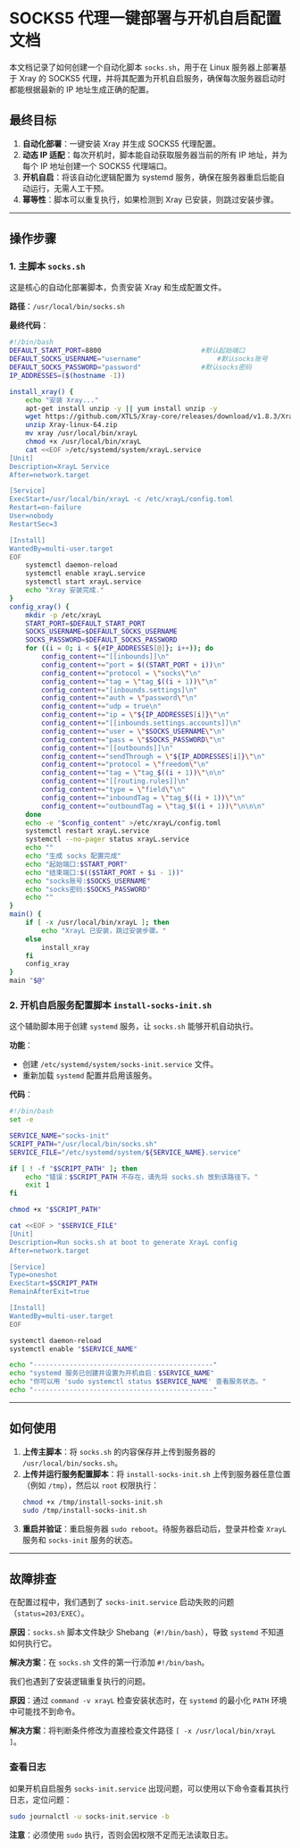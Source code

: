 # SOCKS5 代理一键部署与开机自启配置文档

本文档记录了如何创建一个自动化脚本 `socks.sh`，用于在 Linux 服务器上部署基于 Xray 的 SOCKS5 代理，并将其配置为开机自启服务，确保每次服务器启动时都能根据最新的 IP 地址生成正确的配置。

## 最终目标

1.  **自动化部署**：一键安装 Xray 并生成 SOCKS5 代理配置。
2.  **动态 IP 适配**：每次开机时，脚本能自动获取服务器当前的所有 IP 地址，并为每个 IP 地址创建一个 SOCKS5 代理端口。
3.  **开机自启**：将该自动化逻辑配置为 systemd 服务，确保在服务器重启后能自动运行，无需人工干预。
4.  **幂等性**：脚本可以重复执行，如果检测到 Xray 已安装，则跳过安装步骤。

---

## 操作步骤

### 1. 主脚本 `socks.sh`

这是核心的自动化部署脚本，负责安装 Xray 和生成配置文件。

**路径**：`/usr/local/bin/socks.sh`

**最终代码**：
```bash
#!/bin/bash
DEFAULT_START_PORT=8800                         #默认起始端口
DEFAULT_SOCKS_USERNAME="username"                   #默认socks账号
DEFAULT_SOCKS_PASSWORD="password"               #默认socks密码
IP_ADDRESSES=($(hostname -I))

install_xray() {
	echo "安装 Xray..."
	apt-get install unzip -y || yum install unzip -y
	wget https://github.com/XTLS/Xray-core/releases/download/v1.8.3/Xray-linux-64.zip
	unzip Xray-linux-64.zip
	mv xray /usr/local/bin/xrayL
	chmod +x /usr/local/bin/xrayL
	cat <<EOF >/etc/systemd/system/xrayL.service
[Unit]
Description=XrayL Service
After=network.target

[Service]
ExecStart=/usr/local/bin/xrayL -c /etc/xrayL/config.toml
Restart=on-failure
User=nobody
RestartSec=3

[Install]
WantedBy=multi-user.target
EOF
	systemctl daemon-reload
	systemctl enable xrayL.service
	systemctl start xrayL.service
	echo "Xray 安装完成."
}
config_xray() {
	mkdir -p /etc/xrayL
	START_PORT=$DEFAULT_START_PORT
	SOCKS_USERNAME=$DEFAULT_SOCKS_USERNAME
	SOCKS_PASSWORD=$DEFAULT_SOCKS_PASSWORD
	for ((i = 0; i < ${#IP_ADDRESSES[@]}; i++)); do
		config_content+="[[inbounds]]\n"
		config_content+="port = $((START_PORT + i))\n"
		config_content+="protocol = \"socks\"\n"
		config_content+="tag = \"tag_$((i + 1))\"\n"
		config_content+="[inbounds.settings]\n"
		config_content+="auth = \"password\"\n"
		config_content+="udp = true\n"
		config_content+="ip = \"${IP_ADDRESSES[i]}\"\n"
		config_content+="[[inbounds.settings.accounts]]\n"
		config_content+="user = \"$SOCKS_USERNAME\"\n"
		config_content+="pass = \"$SOCKS_PASSWORD\"\n"
		config_content+="[[outbounds]]\n"
		config_content+="sendThrough = \"${IP_ADDRESSES[i]}\"\n"
		config_content+="protocol = \"freedom\"\n"
		config_content+="tag = \"tag_$((i + 1))\"\n\n"
		config_content+="[[routing.rules]]\n"
		config_content+="type = \"field\"\n"
		config_content+="inboundTag = \"tag_$((i + 1))\"\n"
		config_content+="outboundTag = \"tag_$((i + 1))\"\n\n\n"
	done
	echo -e "$config_content" >/etc/xrayL/config.toml
	systemctl restart xrayL.service
	systemctl --no-pager status xrayL.service
	echo ""
	echo "生成 socks 配置完成"
	echo "起始端口:$START_PORT"
	echo "结束端口:$(($START_PORT + $i - 1))"
	echo "socks账号:$SOCKS_USERNAME"
	echo "socks密码:$SOCKS_PASSWORD"
	echo ""
}
main() {
	if [ -x /usr/local/bin/xrayL ]; then
		echo "XrayL 已安装，跳过安装步骤。"
	else
		install_xray
	fi
	config_xray
}
main "$@"
```

### 2. 开机自启服务配置脚本 `install-socks-init.sh`

这个辅助脚本用于创建 `systemd` 服务，让 `socks.sh` 能够开机自动执行。

**功能**：
- 创建 `/etc/systemd/system/socks-init.service` 文件。
- 重新加载 `systemd` 配置并启用该服务。

**代码**：
```bash
#!/bin/bash
set -e

SERVICE_NAME="socks-init"
SCRIPT_PATH="/usr/local/bin/socks.sh"
SERVICE_FILE="/etc/systemd/system/${SERVICE_NAME}.service"

if [ ! -f "$SCRIPT_PATH" ]; then
    echo "错误：$SCRIPT_PATH 不存在，请先将 socks.sh 放到该路径下。"
    exit 1
fi

chmod +x "$SCRIPT_PATH"

cat <<EOF > "$SERVICE_FILE"
[Unit]
Description=Run socks.sh at boot to generate XrayL config
After=network.target

[Service]
Type=oneshot
ExecStart=$SCRIPT_PATH
RemainAfterExit=true

[Install]
WantedBy=multi-user.target
EOF

systemctl daemon-reload
systemctl enable "$SERVICE_NAME"

echo "---------------------------------------------"
echo "systemd 服务已创建并设置为开机自启：$SERVICE_NAME"
echo "你可以用 'sudo systemctl status $SERVICE_NAME' 查看服务状态。"
echo "---------------------------------------------"
```

---

## 如何使用

1.  **上传主脚本**：将 `socks.sh` 的内容保存并上传到服务器的 `/usr/local/bin/socks.sh`。
2.  **上传并运行服务配置脚本**：将 `install-socks-init.sh` 上传到服务器任意位置（例如 `/tmp`），然后以 `root` 权限执行：
    ```sh
    chmod +x /tmp/install-socks-init.sh
    sudo /tmp/install-socks-init.sh
    ```
3.  **重启并验证**：重启服务器 `sudo reboot`。待服务器启动后，登录并检查 `XrayL` 服务和 `socks-init` 服务的状态。

---

## 故障排查

在配置过程中，我们遇到了 `socks-init.service` 启动失败的问题（`status=203/EXEC`）。

**原因**：`socks.sh` 脚本文件缺少 Shebang（`#!/bin/bash`），导致 `systemd` 不知道如何执行它。

**解决方案**：在 `socks.sh` 文件的第一行添加 `#!/bin/bash`。

我们也遇到了安装逻辑重复执行的问题。

**原因**：通过 `command -v xrayL` 检查安装状态时，在 `systemd` 的最小化 `PATH` 环境中可能找不到命令。

**解决方案**：将判断条件修改为直接检查文件路径 `[ -x /usr/local/bin/xrayL ]`。

### 查看日志

如果开机自启服务 `socks-init.service` 出现问题，可以使用以下命令查看其执行日志，定位问题：

```sh
sudo journalctl -u socks-init.service -b
```
**注意**：必须使用 `sudo` 执行，否则会因权限不足而无法读取日志。
